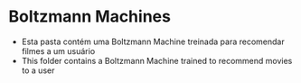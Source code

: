 # Boltzmann Machines
-  Esta pasta contém uma Boltzmann Machine treinada para recomendar filmes a um usuário
-  This folder contains a Boltzmann Machine trained to recommend movies to a user
